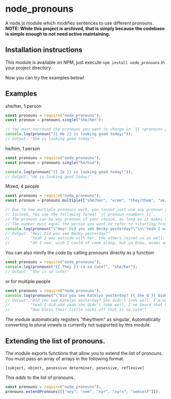 # node_pronouns
A node.js module which modifies sentences to use different pronouns.
**NOTE: While this project is archived, that is simply because the codebase is simple enough to not need active maintaining.**

## Installation instructions
This module is available on NPM, just execute `npm install node_pronouns` in your project directory.

Now you can try the examples below!

## Examples
she/her, 1 person
```javascript
const pronouns = require("node_pronouns");
const pronoun = pronouns.single("she/her");

// You must surround the pronouns you want to change in `{{ <pronoun> }}` or the module won't know the difference between a pronoun or a regular word.
console.log(pronoun("{{ He }} is looking good today!"));
// Output: "She is looking good today!"
```
he/him, 1 person
```javascript
const pronouns = require("node_pronouns");
const pronoun = pronouns.single("he/him");

console.log(pronoun("{{ Ze }} is looking good today!"));
// Output: "He is looking good today!"
```
Mixed, 4 people
```javascript
const pronouns = require("node_pronouns");
const pronoun = pronouns.multiple(["she/her", "e/em", "they/them", "xe/xem"]);

// Due to how multiple pronouns work, you cannot just use any pronoun you choose and expect the module to know what you mean.
// Instead, You use the following format `{{ pronoun <number> }}`.
// The pronoun can be any pronoun of your choice, as long as it makes sense gramatically
// The number must equal the person you want to refer to *starting from 0*, so the first person in the array would be `{{ pronoun 0 }}`
console.log(pronoun("\"Hey! Did you see Becky yesterday?\"\n\"Yeah I was outside with {{ them 0 }}, the others joined us as well. Emmy was talking about how {{ she 1 }} was going to get a dog later this week and Owen mentioned how {{ he 2 }} wanted a dog as well. Jane was having a bad day though, so {{ they 3 }} was quiet.\"\n\"Ah I see, wish I could of come along, but ya know, exams and stuff\""));
// Output: "Hey! Did you see Becky yesterday?"
//         "Yeah I was outside with her, the others joined us as well. Emmy was talking about how e was going to get a dog later this week and Own mentioned how they wanted a dog as well. Jane was having a bad day though, so xe was quiet."
//         "Ah I see, wish I could of come along, but ya know, exams and stuff"
```
You can also minify the code by calling pronouns directly as a function
```javascript
const pronouns = require("node_pronouns");
console.log(pronouns("{{ They }} is so cute!", "she/her");
// Output: "She is so cute!"
```
or for multiple people
```javascript
const pronouns = require("node_pronouns");
console.log(pronouns("\"Did you see Katelyn yesterday? {{ She 0 }} didn't look well. I'm worried for {{ them 0 }}!\"\n\"Yeah I did and yeah {{ he 0 }} didn't look well, I've heard that {{ eir 0 }} sister, Lucy, is trying {{ her 1 }} best to help {{ nem 0 }} out.\"\n\"Aww bless {{ their 1 }} little socks off that's is so cute!\"", ["she/her", "they/them"]));
// Output: "Did you see Katelyn yesterday? She didn't look well. I'm worried for her!"
//         "Yeah I did and yeah she didn't look well, I've heard that her sister, Lucy is trying their best to help her out."
//         "Aww bless their little socks off that is so cute!"
```
The module automatically registers "they/them" as singular, Automatically converting to plural vowels is currently not supported by this module.

## Extending the list of pronouns.
The module exports functions that allow you to extend the list of pronouns. You must pass an array of arrays in the following format.

`[subject, object, posessive determiner, posessive, reflexive]`

This *adds* to the list of pronouns.
```javascript
const pronouns = require("node_pronouns");
pronouns.extendPronouns([["xey", "xem", "xyr", "xyrs", "xemself"]]);
```
